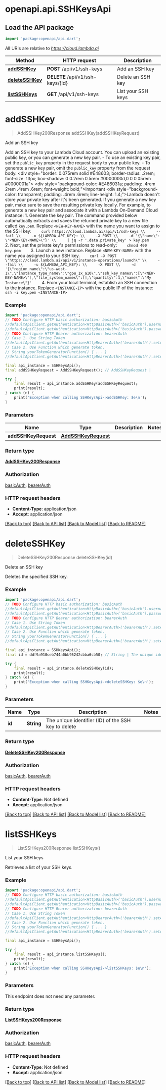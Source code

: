 # openapi.api.SSHKeysApi

## Load the API package
```dart
import 'package:openapi/api.dart';
```

All URIs are relative to *https://cloud.lambda.ai*

Method | HTTP request | Description
------------- | ------------- | -------------
[**addSSHKey**](SSHKeysApi.md#addsshkey) | **POST** /api/v1/ssh-keys | Add an SSH key
[**deleteSSHKey**](SSHKeysApi.md#deletesshkey) | **DELETE** /api/v1/ssh-keys/{id} | Delete an SSH key
[**listSSHKeys**](SSHKeysApi.md#listsshkeys) | **GET** /api/v1/ssh-keys | List your SSH keys


# **addSSHKey**
> AddSSHKey200Response addSSHKey(addSSHKeyRequest)

Add an SSH key

 Add an SSH key to your Lambda Cloud account. You can upload an existing public key, or you can generate a new key pair.  -  To use an existing key pair, set the `public_key` property in the request body    to your public key.  -  To generate a new key pair, omit the `public_key` property from the request    body.  <div style=\"border: 0.075rem solid #E48603; border-radius: .2rem; font-size: 13px;   box-shadow: 0 0.2rem 0.5rem #0000000d,0 0 0.05rem #0000001a\">   <div style=\"background-color: #E486031a; padding: .4rem 2rem .4rem .6rem; font-weight: bold;\">Important</div>   <div style=\"background-color: transparent; padding: .4rem .6rem; line-height: 1.4;\">Lambda doesn't   store your private key after it's been generated. If you generate a new key pair, make sure to save   the resulting private key locally.</div> </div>  For example, to generate a new key pair and associate it with a Lambda On-Demand Cloud instance:  1. Generate the key pair. The command provided below automatically extracts and     saves the returned private key to a new file called `key.pem`. Replace     `<NEW-KEY-NAME>` with the name you want to assign to the SSH key:      ```     curl https://cloud.lambda.ai/api/v1/ssh-keys \\     --fail \\     -u ${LAMBDA_API_KEY}: \\     -X POST \\     -d '{\"name\": \"<NEW-KEY-NAME>\"}' \\     | jq -r '.data.private_key' > key.pem     ```  2. Next, set the private key's permissions to read-only:      ```     chmod 400 key.pem     ```  3. Launch a new instance. Replace `<NEW-KEY-NAME>` with the name you assigned    to your SSH key.      ```     curl -X POST \"https://cloud.lambda.ai/api/v1/instance-operations/launch\" \\     --fail \\     -u ${LAMBDA_API_KEY}: \\     -X POST \\     -d '{\"region_name\":\"us-west-1\",\"instance_type_name\":\"gpu_1x_a10\",\"ssh_key_names\":[\"<NEW-KEY-NAME>\"],\"file_system_names\":[],\"quantity\":1,\"name\":\"My Instance\"}'     ```  4. From your local terminal, establish an SSH connection to the instance.    Replace `<INSTANCE-IP>` with the public IP of the instance:      ```     ssh -i key.pem <INSTANCE-IP>     ``` 

### Example
```dart
import 'package:openapi/api.dart';
// TODO Configure HTTP basic authorization: basicAuth
//defaultApiClient.getAuthentication<HttpBasicAuth>('basicAuth').username = 'YOUR_USERNAME'
//defaultApiClient.getAuthentication<HttpBasicAuth>('basicAuth').password = 'YOUR_PASSWORD';
// TODO Configure HTTP Bearer authorization: bearerAuth
// Case 1. Use String Token
//defaultApiClient.getAuthentication<HttpBearerAuth>('bearerAuth').setAccessToken('YOUR_ACCESS_TOKEN');
// Case 2. Use Function which generate token.
// String yourTokenGeneratorFunction() { ... }
//defaultApiClient.getAuthentication<HttpBearerAuth>('bearerAuth').setAccessToken(yourTokenGeneratorFunction);

final api_instance = SSHKeysApi();
final addSSHKeyRequest = AddSSHKeyRequest(); // AddSSHKeyRequest | 

try {
    final result = api_instance.addSSHKey(addSSHKeyRequest);
    print(result);
} catch (e) {
    print('Exception when calling SSHKeysApi->addSSHKey: $e\n');
}
```

### Parameters

Name | Type | Description  | Notes
------------- | ------------- | ------------- | -------------
 **addSSHKeyRequest** | [**AddSSHKeyRequest**](AddSSHKeyRequest.md)|  | 

### Return type

[**AddSSHKey200Response**](AddSSHKey200Response.md)

### Authorization

[basicAuth](../README.md#basicAuth), [bearerAuth](../README.md#bearerAuth)

### HTTP request headers

 - **Content-Type**: application/json
 - **Accept**: application/json

[[Back to top]](#) [[Back to API list]](../README.md#documentation-for-api-endpoints) [[Back to Model list]](../README.md#documentation-for-models) [[Back to README]](../README.md)

# **deleteSSHKey**
> DeleteSSHKey200Response deleteSSHKey(id)

Delete an SSH key

Deletes the specified SSH key.

### Example
```dart
import 'package:openapi/api.dart';
// TODO Configure HTTP basic authorization: basicAuth
//defaultApiClient.getAuthentication<HttpBasicAuth>('basicAuth').username = 'YOUR_USERNAME'
//defaultApiClient.getAuthentication<HttpBasicAuth>('basicAuth').password = 'YOUR_PASSWORD';
// TODO Configure HTTP Bearer authorization: bearerAuth
// Case 1. Use String Token
//defaultApiClient.getAuthentication<HttpBearerAuth>('bearerAuth').setAccessToken('YOUR_ACCESS_TOKEN');
// Case 2. Use Function which generate token.
// String yourTokenGeneratorFunction() { ... }
//defaultApiClient.getAuthentication<HttpBearerAuth>('bearerAuth').setAccessToken(yourTokenGeneratorFunction);

final api_instance = SSHKeysApi();
final id = ddf9a910ceb744a0bb95242cbba6cb50; // String | The unique identifier (ID) of the SSH key to delete

try {
    final result = api_instance.deleteSSHKey(id);
    print(result);
} catch (e) {
    print('Exception when calling SSHKeysApi->deleteSSHKey: $e\n');
}
```

### Parameters

Name | Type | Description  | Notes
------------- | ------------- | ------------- | -------------
 **id** | **String**| The unique identifier (ID) of the SSH key to delete | 

### Return type

[**DeleteSSHKey200Response**](DeleteSSHKey200Response.md)

### Authorization

[basicAuth](../README.md#basicAuth), [bearerAuth](../README.md#bearerAuth)

### HTTP request headers

 - **Content-Type**: Not defined
 - **Accept**: application/json

[[Back to top]](#) [[Back to API list]](../README.md#documentation-for-api-endpoints) [[Back to Model list]](../README.md#documentation-for-models) [[Back to README]](../README.md)

# **listSSHKeys**
> ListSSHKeys200Response listSSHKeys()

List your SSH keys

Retrieves a list of your SSH keys.

### Example
```dart
import 'package:openapi/api.dart';
// TODO Configure HTTP basic authorization: basicAuth
//defaultApiClient.getAuthentication<HttpBasicAuth>('basicAuth').username = 'YOUR_USERNAME'
//defaultApiClient.getAuthentication<HttpBasicAuth>('basicAuth').password = 'YOUR_PASSWORD';
// TODO Configure HTTP Bearer authorization: bearerAuth
// Case 1. Use String Token
//defaultApiClient.getAuthentication<HttpBearerAuth>('bearerAuth').setAccessToken('YOUR_ACCESS_TOKEN');
// Case 2. Use Function which generate token.
// String yourTokenGeneratorFunction() { ... }
//defaultApiClient.getAuthentication<HttpBearerAuth>('bearerAuth').setAccessToken(yourTokenGeneratorFunction);

final api_instance = SSHKeysApi();

try {
    final result = api_instance.listSSHKeys();
    print(result);
} catch (e) {
    print('Exception when calling SSHKeysApi->listSSHKeys: $e\n');
}
```

### Parameters
This endpoint does not need any parameter.

### Return type

[**ListSSHKeys200Response**](ListSSHKeys200Response.md)

### Authorization

[basicAuth](../README.md#basicAuth), [bearerAuth](../README.md#bearerAuth)

### HTTP request headers

 - **Content-Type**: Not defined
 - **Accept**: application/json

[[Back to top]](#) [[Back to API list]](../README.md#documentation-for-api-endpoints) [[Back to Model list]](../README.md#documentation-for-models) [[Back to README]](../README.md)

